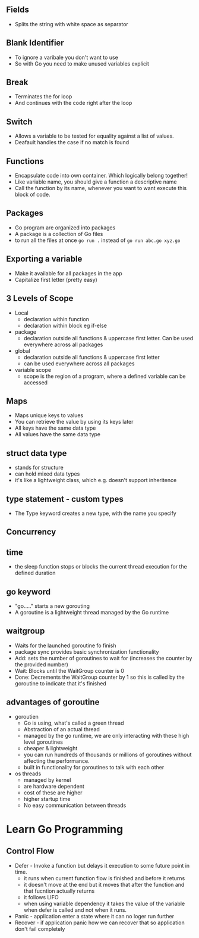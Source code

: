 ## Fields
- Splits the string with white space as separator

## Blank Identifier
- To ignore a varibale you don't want to use
- So with Go you need to make unused variables explicit

## Break
- Terminates the for loop
- And continues with the code right after the loop

## Switch 
- Allows a variable to be tested for equality against a list of values.
- Deafault handles the case if no match is found

## Functions
- Encapsulate code into own container. Which logically belong together!
- Like variable name, you should give a function a descriptive name
- Call the function by its name, whenever you want to want execute this block of code.


## Packages
- Go program are organized into packages
- A package is a collection of Go files
- to run all the files at once `go run .` instead of `go run abc.go xyz.go`

## Exporting a variable
- Make it available for all packages in the app
- Capitalize first letter (pretty easy)

## 3 Levels of Scope
- Local
  - declaration within function
  - declaration within block eg if-else 
- package
  - declaration outside all functions & uppercase first letter. Can be used everywhere across all packages
- global
  - declaration outside all functions & uppercase first letter
  - can be used everywhere across all packages
- variable scope
  - scope is the region of a program, where a defined variable can be accessed

## Maps
- Maps unique keys to values
- You can retrieve the value by using its keys later 
- All keys have the same data type
- All values have the same data type

## struct data type
- stands for structure
- can hold mixed data types
- it's like a lightweight class, which e.g. doesn't support inheritence

## type statement - custom types
- The Type keyword creates a new type, with the name you specify

## Concurrency

## time
- the sleep function stops or blocks the current thread execution for the defined duration

## go keyword
- "go....." starts a new gorouting
- A goroutine is a lightweight thread managed by the Go runtime

## waitgroup
- Waits for the launched goroutine fo finish
- package sync provides basic synchronization functionality
- Add: sets the number of goroutines to wait for (increases the counter by the provided number)
- Wait: Blocks until the WaitGroup counter is 0 
- Done: Decrements the WaitGroup counter by 1 so this is called by the goroutine to indicate that it's finished

## advantages of goroutine
- goroutien
  - Go is using, what's called a green thread
  - Abstraction of an actual thread
  - managed by the go runtime, we are only interacting with these high level goroutines
  - cheaper & lightweight
  - you can run hundreds of thousands or millions of goroutines without affecting the performance.
  - built in functionality for goroutines to talk with each other
- os threads
  - managed by kernel
  - are hardware dependent
  - cost of these are higher
  - higher startup time
  - No easy communication between threads

# Learn Go Programming

## Control Flow
- Defer - Invoke a function but delays it execution to some future point in time.
  - it runs when current function flow is finished and before it returns
  - it doesn't move at the end but it moves that after the function and that fucntion actually returns 
  - it follows LIFO
  - when using variable dependency it takes the value of the variable when defer is called and not when it runs.
- Panic - application enter a state where it can no loger run further
- Recover - if application panic how we can recover that so application don't fail completely
